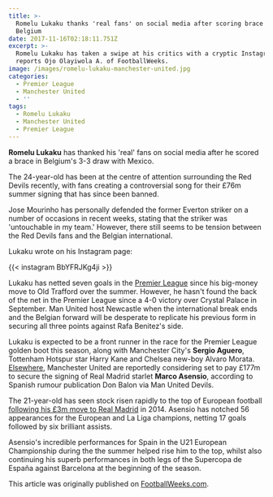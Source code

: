```yaml
---
title: >-
  Romelu Lukaku thanks 'real fans' on social media after scoring brace for
  Belgium
date: 2017-11-16T02:18:11.751Z
excerpt: >-
  Romelu Lukaku has taken a swipe at his critics with a cryptic Instagram post,
  reports Ojo Olayiwola A. of FootballWeeks.
image: /images/romelu-lukaku-manchester-united.jpg
categories:
  - Premier League
  - Manchester United
  - ''
tags:
  - Romelu Lukaku
  - Manchester United
  - Premier League
---
```

**Romelu Lukaku** has thanked his 'real' fans on social media after he scored a brace in Belgium's 3-3 draw with Mexico.

The 24-year-old has been at the centre of attention surrounding the Red Devils recently, with fans creating a controversial song for their £76m summer signing that has since been banned.

Jose Mourinho has personally defended the former Everton striker on a number of occasions in recent weeks, stating that the striker was 'untouchable in my team.'
However, there still seems to be tension between the Red Devils fans and the Belgian international.

Lukaku wrote on his Instagram page:

{{< instagram BbYFRJKg4ji >}}

Lukaku has netted seven goals in the [Premier League](http://footballweeks.com/category/premier-league/) since his big-money move to Old Trafford over the summer. However, he hasn't found the back of the net in the Premier League since a 4-0 victory over Crystal Palace in September.
Man United host Newcastle when the international break ends and the Belgian forward will be desperate to replicate his previous form in securing all three points against Rafa Benitez's side.

Lukaku is expected to be a front runner in the race for the Premier League golden boot this season, along with Manchester City's **Sergio Aguero**, Tottenham Hotspur star Harry Kane and Chelsea new-boy Alvaro Morata.
[Elsewhere](http://manuniteddevils.com/man-united-ready-pay-177m-sign-marco-asensio/), Manchester United are reportedly considering set to pay £177m to secure the signing of Real Madrid starlet **Marco Asensio**, according to Spanish rumour publication Don Balon via Man United Devils.

The 21-year-old has seen stock risen rapidly to the top of European football [following his £3m move to Real Madrid](http://kwese.espn.com/football/league-name/story/2181088/headline) in 2014. Asensio has notched 56 appearances for the European and La Liga champions, netting 17 goals followed by six brilliant assists.

Asensio's incredible performances for Spain in the U21 European Championship during the the summer helped rise him to the top, whilst also continuing his superb performances in both legs of the Supercopa de España against Barcelona at the beginning of the season.

This article was originally published on [FootballWeeks.com](http://footballweeks.com/).
